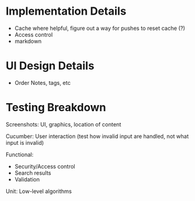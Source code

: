 Implementation Details
=======

* Cache where helpful, figure out a way for pushes to reset cache (?)
* Access control
* markdown



UI Design Details
=======
* Order Notes, tags, etc


Testing Breakdown
=======
Screenshots: UI, graphics, location of content

Cucumber: User interaction (test how invalid input are handled, not what input is invalid)

Functional: 
  - Security/Access control
  - Search results
  - Validation

Unit: Low-level algorithms

